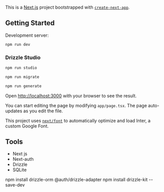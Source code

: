 This is a [Next.js](https://nextjs.org/) project bootstrapped with [`create-next-app`](https://github.com/vercel/next.js/tree/canary/packages/create-next-app).

## Getting Started

Development server:

```bash
npm run dev


```

### Drizzle Studio

```bash
npm run studio

npm run migrate

npm run generate


```
Open [http://localhost:3000](http://localhost:3000) with your browser to see the result.

You can start editing the page by modifying `app/page.tsx`. The page auto-updates as you edit the file.

This project uses [`next/font`](https://nextjs.org/docs/basic-features/font-optimization) to automatically optimize and load Inter, a custom Google Font.

## Tools

- Next js
- Next-auth
- Drizzle
- SQLite



npm install drizzle-orm @auth/drizzle-adapter
npm install drizzle-kit --save-dev